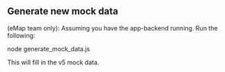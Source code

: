 ## Generate new mock data

(eMap team only): Assuming you have the app-backend running. Run the following:

node generate_mock_data.js

This will fill in the v5 mock data.
